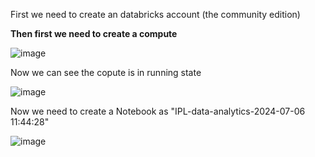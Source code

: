 First we need to create an databricks account (the community edition)

**Then first we need to create a compute**

![image](https://github.com/Lxrocky/project/assets/164576033/dc24aabf-79ff-4d98-8303-26a210eeaa04)

Now we can see the copute is in running state

![image](https://github.com/Lxrocky/project/assets/164576033/f0c12509-47fe-444e-a3cf-c3c86fa3470d)

Now we need to create a Notebook as "IPL-data-analytics-2024-07-06 11:44:28"

![image](https://github.com/Lxrocky/project/assets/164576033/2e784521-8ed4-4c5f-9c54-4f10f7d1311e)

